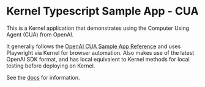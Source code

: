 # Kernel Typescript Sample App - CUA

This is a Kernel application that demonstrates using the Computer Using Agent (CUA) from OpenAI.

It generally follows the [OpenAI CUA Sample App Reference](https://github.com/openai/openai-cua-sample-app) and uses Playwright via Kernel for browser automation.
Also makes use of the latest OpenAI SDK format, and has local equivalent to Kernel methods for local testing before deploying on Kernel.

See the [docs](https://docs.onkernel.com/quickstart) for information.